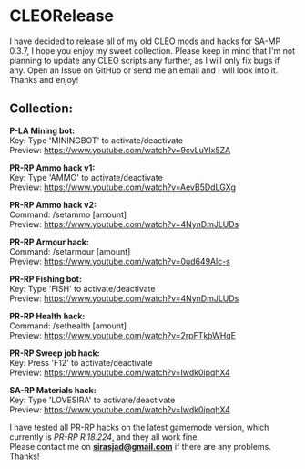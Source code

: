 # CLEORelease
I have decided to release all of my old CLEO mods and hacks for SA-MP 0.3.7, I hope you enjoy my sweet collection. Please keep in mind that I'm not planning to update any CLEO scripts any further, as I will only fix bugs if any. Open an Issue on GitHub or send me an email and I will look into it. Thanks and enjoy!

## Collection:
<b>P-LA Mining bot:</b><br>
Key: Type 'MININGBOT' to activate/deactivate<br>
Preview: https://www.youtube.com/watch?v=9cvLuYIx5ZA

<b>PR-RP Ammo hack v1:</b><br>
Key: Type 'AMMO' to activate/deactivate<br>
Preview: https://www.youtube.com/watch?v=AevB5DdLGXg

<b>PR-RP Ammo hack v2:</b><br>
Command: /setammo [amount]<br>
Preview: https://www.youtube.com/watch?v=4NynDmJLUDs

<b>PR-RP Armour hack:</b><br>
Command: /setarmour [amount]<br>
Preview: https://www.youtube.com/watch?v=0ud649Alc-s

<b>PR-RP Fishing bot:</b><br>
Key: Type 'FISH' to activate/deactivate<br>
Preview: https://www.youtube.com/watch?v=4NynDmJLUDs

<b>PR-RP Health hack:</b><br>
Command: /sethealth [amount]<br>
Preview: https://www.youtube.com/watch?v=2rpFTkbWHqE

<b>PR-RP Sweep job hack:</b><br>
Key: Press 'F12' to activate/deactivate<br>
Preview: https://www.youtube.com/watch?v=Iwdk0ipqhX4

<b>SA-RP Materials hack:</b><br>
Key: Type 'LOVESIRA' to activate/deactivate<br>
Preview: https://www.youtube.com/watch?v=Iwdk0ipqhX4

I have tested all PR-RP hacks on the latest gamemode version, which currently is <i>PR-RP R.18.224</i>, and they all work fine.<br>
Please contact me on <b>sirasjad@gmail.com</b> if there are any problems. Thanks!

